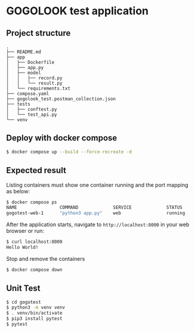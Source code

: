 # GOGOLOOK test application

## Project structure

```
.
├── README.md
├── app
│   ├── Dockerfile
│   ├── app.py
│   ├── model
│   │   ├── record.py
│   │   └── result.py
│   └── requirements.txt
├── compose.yaml
├── gogolook_test.postman_collection.json
├── tests
│   ├── conftest.py
│   └── test_api.py
└── venv
```

## Deploy with docker compose

```bash
$ docker compose up --build --force-recreate -d
```

## Expected result

Listing containers must show one container running and the port mapping as below:

```bash
$ docker compose ps
NAME                COMMAND             SERVICE             STATUS              PORTS
gogotest-web-1      "python3 app.py"    web                 running             0.0.0.0:8000->8000/tcp
```

After the application starts, navigate to `http://localhost:8000` in your web browser or run:

```bash
$ curl localhost:8000
Hello World!
```

Stop and remove the containers

```bash
$ docker compose down
```

## Unit Test
```bash
$ cd gogotest
$ python3 -m venv venv
$ . venv/bin/activate
$ pip3 install pytest
$ pytest
```
